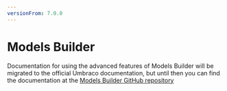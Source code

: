 ```yaml
---
versionFrom: 7.0.0
---
```


# Models Builder

Documentation for using the advanced features of Models Builder will be migrated to the official Umbraco documentation, but until then you can find the documentation at the [Models Builder GitHub repository](https://github.com/zpqrtbnk/Zbu.ModelsBuilder/wiki)
